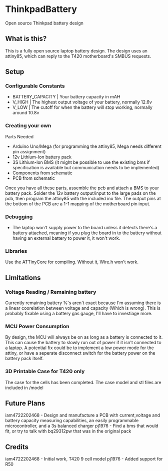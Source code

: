# ThinkpadBattery
Open source Thinkpad battery design

## What is this?

This is a fully open source laptop battery design. The design uses an attiny85, which can reply to the T420 motherboard's SMBUS requests.

## Setup

### Configurable Constants

- BATTERY_CAPACITY | Your battery capacity in mAH
- V_HIGH | The highest output voltage of your battery, normally 12.6v
- V_LOW | The cutoff for when the battery will stop working, normally around 10.8v

### Creating your own

Parts Needed
- Arduino Uno/Mega  (for programming the attiny85, Mega needs different pin assignment)
- 12v Lithium-Ion battery pack
- 3S Lithium-Ion BMS (it might be possible to use the existing bms if specification is available but communication needs to be implemented)
- Components from schematic
- PCB from schematic


Once you have all these parts, assemble the pcb and attach a BMS to your battery pack. Solder the 12v battery output/input to the large pads on the pcb, then program the attiny85 with the included ino file. The output pins at the bottom of the PCB are a 1-1 mapping of the motherboard pin input.

### Debugging

- The laptop won't supply power to the board unless it detects there's a battery attached, meaning if you plug the board in to the battery without having an external battery to power it, it won't work.

### Libraries

Use the ATTinyCore for compiling. Without it, Wire.h won't work.


## Limitations

### Voltage Reading / Remaining battery

Currently remaining battery %'s aren't exact because I'm assuming there is a linear coorelation between voltage and capacity (Which is wrong). This is probably fixable using a battery gas gauge, I'll have to investiage more.

### MCU Power Consumption

By design, the MCU will always be on as long as a battery is connected to it. This can cause the battery to slowly run out of power if it isn't connected to a laptop. A potential fix could be to implement a low power mode for the attiny, or have a seperate disconnect switch for the battery power on the battery pack itself.


### 3D Printable Case for T420 only

The case for the cells has been completed. The case model and stl files are included in /model


## Future Plans

iam4722202468 - Design and manufacture a PCB with current,voltage and battery capacity measuring capabilities, an easily programmable microcontroller, and a 3s balanced charger
pj1976 - Find a bms that would fit, or try to talk with bq29312pw that was in the original pack

## Credits
iam4722202468 - Initial work, T420 9 cell model
pj1976 - Added support for R50
